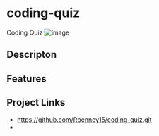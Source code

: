 # coding-quiz
Coding Quiz
![image](https://user-images.githubusercontent.com/98703735/159137557-84aa34a1-7950-45c7-bd3c-0478ab924660.png)

## Descripton

## Features

## Project Links
* https://github.com/Rbenney15/coding-quiz.git
* 
